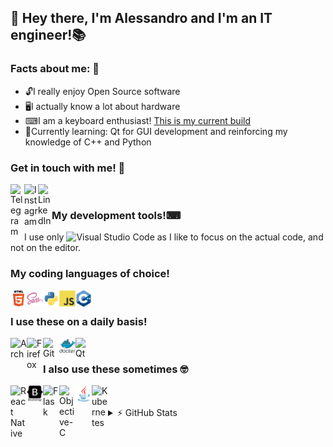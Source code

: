 ## 👋 Hey there, I'm Alessandro and I'm an IT engineer!📚

### Facts about me: 🍏
 - 🔓I really enjoy Open Source software
 - 🖥I actually know a lot about hardware
 - ⌨I am a keyboard enthusiast! <a target="_blank" href="https://i.imgur.com/R6A7JKQ.jpg">This is my current build</a>
 - 📖Currently learning: Qt for GUI development and reinforcing my knowledge of C++ and Python

### Get in touch with me! 🤝
[<img align="left" target="_blank" alt="Telegram" width="22px" src="https://upload.wikimedia.org/wikipedia/commons/8/82/Telegram_logo.svg">][telegram]
[<img align="left" target="_blank" alt="Instagram" width="22px" src="https://upload.wikimedia.org/wikipedia/commons/e/e7/Instagram_logo_2016.svg">][instagram]
[<img align="left" target="_blank" alt="LinkedIn" width="22px" src="https://upload.wikimedia.org/wikipedia/commons/8/81/LinkedIn_icon.svg">][linkedin]
<br>

### My development tools!⌨
I use only <img title = "Visual Studio Code" alt="Visual Studio Code" width="18px" src="https://upload.wikimedia.org/wikipedia/commons/9/9a/Visual_Studio_Code_1.35_icon.svg"> as I like to focus on the actual code, and not on the editor.
<br>

### My coding languages of choice!
<img align="left" alt="HTML5" width="26px" src="https://raw.githubusercontent.com/devicons/devicon/master/icons/html5/html5-original-wordmark.svg">
<img align="left" alt="Sass" width="26px" src="https://raw.githubusercontent.com/devicons/devicon/master/icons/sass/sass-original.svg">
<img align="left" alt="Python3" width="26px" src="https://raw.githubusercontent.com/devicons/devicon/master/icons/python/python-original.svg">
<img align="left" alt="JavaScript" width="26px" src="https://raw.githubusercontent.com/devicons/devicon/master/icons/javascript/javascript-original.svg">
<img align="left" alt="C++" width="26px" src="https://raw.githubusercontent.com/devicons/devicon/master/icons/cplusplus/cplusplus-original.svg">
<br>

### I use these on a daily basis!
<img align="left" alt="Arch" width="26px" src="https://styles.redditmedia.com/t5_2qrzu/styles/communityIcon_9uqx3fcjr4g51.jpeg?width=256&format=pjpg&v=enabled&s=36edc6304b277a70eb9e8e9d10df5795c0af6a4a">
<img align="left" alt="Firefox" width="26px" src="https://upload.wikimedia.org/wikipedia/commons/a/a0/Firefox_logo%2C_2019.svg">
<img align="left" alt="Git" width="26px" src="https://www.vectorlogo.zone/logos/git-scm/git-scm-icon.svg">
<img align="left" alt="Docker" width="26px" src="https://raw.githubusercontent.com/devicons/devicon/master/icons/docker/docker-original-wordmark.svg">
<img align="left" alt="Qt" width="26px" src="https://upload.wikimedia.org/wikipedia/commons/0/0b/Qt_logo_2016.svg">
<br>

### I also use these sometimes 🤓
<img align="left" alt="React Native" width="26px" src="https://reactnative.dev/img/header_logo.svg">
<img align="left" alt="Bootstrap" width="26px" src="https://raw.githubusercontent.com/devicons/devicon/master/icons/bootstrap/bootstrap-plain-wordmark.svg">
<img align="left" alt="Flask" width="26px" src="https://www.vectorlogo.zone/logos/pocoo_flask/pocoo_flask-icon.svg">
<img align="left" alt="Objective-C" width="26px" src="https://www.vectorlogo.zone/logos/apple_objectivec/apple_objectivec-icon.svg">
<img align="left" alt="Java" width="26px" src="https://raw.githubusercontent.com/devicons/devicon/master/icons/java/java-original.svg">
<img align="left" alt="Kubernetes" width="26px" src="https://www.vectorlogo.zone/logos/kubernetes/kubernetes-icon.svg">
<br>
<br>

<details>
  <summary>⚡ GitHub Stats</summary>

  <img alt="Scla's GitHub Stats" src="https://read-me-stats-sclafus.vercel.app/api?username=Sclafus&show_icons=true&hide_border=true&theme=material-palenight&count_private=true">

</details>

[linkedin]: https://www.linkedin.com/in/alessandro-sclafani-44b331144/
[instagram]: https://www.instagram.com/sclafus/
[telegram]: https://www.t.me/sclafus
